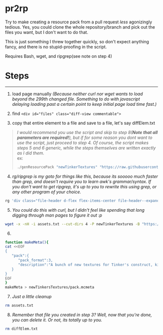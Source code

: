# pr2rp
Try to make creating a resource pack from a pull request _less_ agonizingly tedious. Yes, you could clone the whole repository/branch and pick out the files you want, but I don't want to do that.

This is just something I threw together quickly, so don't expect anything fancy, and there is no stupid-proofing in the script.

Requires Bash, wget, and ripgrep(see note on step 4)

# Steps
---

1. load page manually *(Because neither curl nor wget wants to load beyond the 299th changed file. Something to do with javascript delaying loading past a certain point to keep initial page load time fast.)*

2. find ```<div id="files" class="diff-view commentable">```

3. copy that entire element to a file and save to a file, let's say diffElem.txt  
> *I would recommend you use the script and skip to step 8(**Note that all parameters are required!**), but if for some reason you dont want to use the script, just proceed to step 4. Of course, the script makes steps 5 and 6 generic, while the steps themselves are written exactly as I did them.*  
> ex:  
> ```bash
> ./genResourcePack "newTinkerTextures" "https://raw.githubusercontent.com/SlimeKnights/TinkersConstruct/4722395cefb0c793d23692578ff823bc6ab458a0/" "A bunch of new textures for Tinker's construct, kindly provided by RCXcrafter([https://github.com/RCXcrafter]), and constructed according to instructions/script provided by StaticPH([https://github.com/StaticPH])."
> ```

4. *rg/ripgrep is my goto for things like this, because its sooooo much faster than grep, and doesn't require you to learn awk's grammar/syntax. If you don't want to get ripgrep, it's up to you to rewrite this using grep, or any other program of your choice.*
```bash
rg 'div class="file-header d-flex flex-items-center file-header--expandable js-file-header\s*" data-path=".*?"'| rg -o 'resources.*?"' | tr -d '"' >> assets.txt
```

5. *You could do this with curl, but I didn't feel like spending that long digging through man pages to figure it out :p*
```bash
wget -x -nH -i assets.txt --cut-dirs 4 -P newTinkerTextures -B "https://raw.githubusercontent.com/SlimeKnights/TinkersConstruct/4722395cefb0c793d23692578ff823bc6ab458a0/"
```

6.
```bash
function makeMeta(){
cat <<EOF
{
   "pack":{
      "pack_format":3,
      "description":"A bunch of new textures for Tinker's construct, kindly provided by RCXcrafter([https://github.com/RCXcrafter]), and constructed according to instructions/script provided by StaticPH([https://github.com/StaticPH])."
   }
}
EOF
}
makeMeta > newTinkersTextures/pack.mcmeta
```

7. *Just a little cleanup*
```bash
rm assets.txt
```

8. *Remember that file you created in step 3? Well, now that you're done, you can delete it. Or not, its totally up to you.*
```bash
rm diffElem.txt
```

